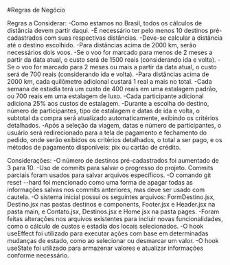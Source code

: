 #Regras de Negócio

Regras a Considerar:
-Como estamos no Brasil, todos os cálculos de distância devem partir daqui.
-É necessário ter pelo menos 10 destinos pré-cadastrados com suas respectivas distâncias.
-Deve-se calcular a distância até o destino escolhido.
-Para distâncias acima de 2000 km, serão necessários dois voos.
-Se o voo for marcado para menos de 2 meses a partir da data atual, o custo será de 1500 reais (considerando ida e volta).
-Se o voo for marcado para 2 meses ou mais a partir da data atual, o custo será de 700 reais (considerando ida e volta).
-Para distâncias acima de 2000 km, cada quilômetro adicional custará 1 real a mais no total.
-Cada semana de estadia terá um custo de 400 reais em uma estalagem padrão, ou 700 reais em uma estalagem de luxo.
-Cada participante adicional adiciona 25% aos custos de estalagem.
-Durante a escolha do destino, número de participantes, tipo de estalagem e datas de ida e volta, o subtotal da compra será atualizado automaticamente, exibindo os critérios detalhados.
-Após a seleção da viagem, datas e número de participantes, o usuário será redirecionado para a tela de pagamento e fechamento do pedido, onde serão exibidos os critérios detalhados, o total a ser pago, e os métodos de pagamento disponíveis: pix ou cartão de crédito.

Considerações:
-O número de destinos pré-cadastrados foi aumentado de 3 para 10.
-Uso de commits para salvar o progresso do projeto. Commits parciais foram usados para salvar arquivos específicos.
-O comando git reset --hard foi mencionado como uma forma de apagar todas as informações salvas nos commits anteriores, mas deve ser usado com cautela.
-O sistema inicial possui os seguintes arquivos: FormDestino.jsx, Destino.jsx nas pastas destinos e components, Footer.jsx e Header.jsx na pasta main, e Contato.jsx, Destinos.jsx e Home.jsx na pasta pages.
-Foram feitas alterações nos arquivos existentes para incluir novas funcionalidades, como o cálculo de custos e estadia dos locais selecionados.
-O hook useEffect foi utilizado para executar ações com base em determinadas mudanças de estado, como ao selecionar ou desmarcar um valor.
-O hook useState foi utilizado para armazenar valores e atualizar informações conforme necessário.

